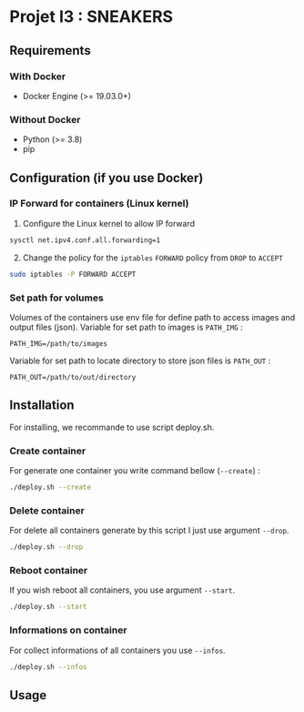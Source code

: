 # Projet I3 : SNEAKERS
## Requirements
### With Docker
* Docker Engine (>= 19.03.0+)
### Without Docker
* Python (>= 3.8)
* pip
## Configuration (if you use Docker)
### IP Forward for containers (Linux kernel)
1. Configure the Linux kernel to allow IP forward
```bash
sysctl net.ipv4.conf.all.forwarding=1
```
2. Change the policy for the `iptables` `FORWARD` policy from `DROP` to `ACCEPT`
```bash
sudo iptables -P FORWARD ACCEPT
```
### Set path for volumes
Volumes of the containers use env file for define path to access images and output files (json).
Variable for set path to images is `PATH_IMG` : 
```
PATH_IMG=/path/to/images
```
Variable for set path to locate directory to store json files is `PATH_OUT` :
```
PATH_OUT=/path/to/out/directory
```
## Installation
For installing, we recommande to use script deploy.sh. 
### Create container
For generate one container you write command bellow (`--create`) :
```bash
./deploy.sh --create
```
### Delete container
For delete all containers generate by this script I just use argument `--drop`.
```bash
./deploy.sh --drop
```
### Reboot container
If you wish reboot all containers, you use argument `--start`.
```bash
./deploy.sh --start
```
### Informations on container
For collect informations of all containers you use `--infos`.
```bash
./deploy.sh --infos
```
## Usage
